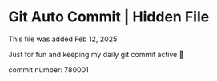 # Git Auto Commit | Hidden File

This file was added Feb 12, 2025

Just for fun and keeping my daily git commit active 🤪

commit number: 780001
